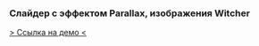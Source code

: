 ### Слайдер с эффектом Parallax, изображения Witcher

[> Ссылка на демо <](https://dmitryrad.github.io/parallax-witcher/)

